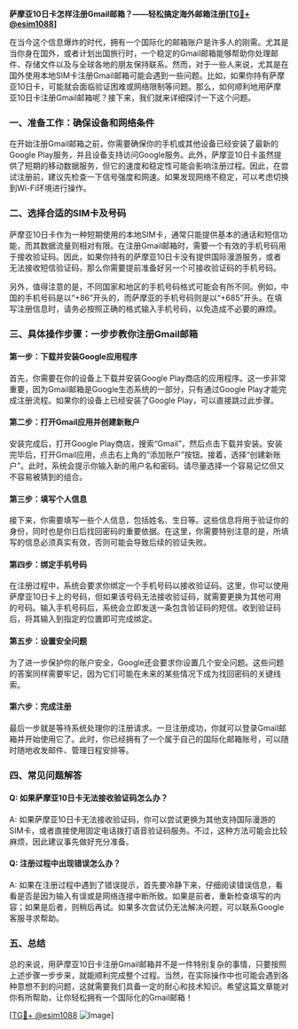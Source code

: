 **萨摩亚10日卡怎样注册Gmail邮箱？——轻松搞定海外邮箱注册[[TG💪+ @esim1088](https://t.me/s/esim1088)]**

在当今这个信息爆炸的时代，拥有一个国际化的邮箱账户是许多人的刚需。尤其是当你身在国外，或者计划出国旅行时，一个稳定的Gmail邮箱能够帮助你处理邮件、存储文件以及与全球各地的朋友保持联系。然而，对于一些人来说，尤其是在国外使用本地SIM卡注册Gmail邮箱可能会遇到一些问题。比如，如果你持有萨摩亚10日卡，可能就会面临验证困难或网络限制等问题。那么，如何顺利地用萨摩亚10日卡注册Gmail邮箱呢？接下来，我们就来详细探讨一下这个问题。

### 一、准备工作：确保设备和网络条件

在开始注册Gmail邮箱之前，你需要确保你的手机或其他设备已经安装了最新的Google Play服务，并且设备支持访问Google服务。此外，萨摩亚10日卡虽然提供了短期的移动数据服务，但它的速度和稳定性可能会影响注册过程。因此，在尝试注册前，建议先检查一下信号强度和网速。如果发现网络不稳定，可以考虑切换到Wi-Fi环境进行操作。

### 二、选择合适的SIM卡及号码

萨摩亚10日卡作为一种短期使用的本地SIM卡，通常只能提供基本的通话和短信功能，而其数据流量则相对有限。在注册Gmail邮箱时，需要一个有效的手机号码用于接收验证码。因此，如果你持有的萨摩亚10日卡没有提供国际漫游服务，或者无法接收短信验证码，那么你需要提前准备好另一个可接收验证码的手机号码。

另外，值得注意的是，不同国家和地区的手机号码格式可能会有所不同。例如，中国的手机号码是以“+86”开头的，而萨摩亚的手机号码则是以“+685”开头。在填写注册信息时，请务必按照正确的格式输入手机号码，以免造成不必要的麻烦。

### 三、具体操作步骤：一步步教你注册Gmail邮箱

#### 第一步：下载并安装Google应用程序

首先，你需要在你的设备上下载并安装Google Play商店的应用程序。这一步非常重要，因为Gmail邮箱是Google生态系统的一部分，只有通过Google Play才能完成注册流程。如果你的设备上已经安装了Google Play，可以直接跳过此步骤。

#### 第二步：打开Gmail应用并创建新账户

安装完成后，打开Google Play商店，搜索“Gmail”，然后点击下载并安装。安装完毕后，打开Gmail应用，点击右上角的“添加账户”按钮。接着，选择“创建新账户”。此时，系统会提示你输入新的用户名和密码。请尽量选择一个容易记忆但又不容易被猜到的组合。

#### 第三步：填写个人信息

接下来，你需要填写一些个人信息，包括姓名、生日等。这些信息将用于验证你的身份，同时也是你日后找回密码的重要依据。在这里，你需要特别注意的是，所填写的信息必须真实有效，否则可能会导致后续的验证失败。

#### 第四步：绑定手机号码

在注册过程中，系统会要求你绑定一个手机号码以接收验证码。这里，你可以使用萨摩亚10日卡上的号码，但如果该号码无法接收验证码，就需要更换为其他可用的号码。输入手机号码后，系统会立即发送一条包含验证码的短信。收到验证码后，将其输入到指定的位置即可完成绑定。

#### 第五步：设置安全问题

为了进一步保护你的账户安全，Google还会要求你设置几个安全问题。这些问题的答案同样需要牢记，因为它们可能在未来的某些情况下成为找回密码的关键线索。

#### 第六步：完成注册

最后一步就是等待系统处理你的注册请求。一旦注册成功，你就可以登录Gmail邮箱并开始使用它了。此时，你已经拥有了一个属于自己的国际化邮箱账号，可以随时随地收发邮件、管理日程安排等。

### 四、常见问题解答

#### Q: 如果萨摩亚10日卡无法接收验证码怎么办？

A: 如果萨摩亚10日卡无法接收验证码，你可以尝试更换为其他支持国际漫游的SIM卡，或者直接使用固定电话拨打语音验证码服务。不过，这种方法可能会比较麻烦，因此建议事先做好充分准备。

#### Q: 注册过程中出现错误怎么办？

A: 如果在注册过程中遇到了错误提示，首先要冷静下来，仔细阅读错误信息，看看是否是因为输入有误或是网络连接中断所致。如果是前者，重新检查填写的内容；如果是后者，则稍后再试。如果多次尝试仍无法解决问题，可以联系Google客服寻求帮助。

### 五、总结

总的来说，用萨摩亚10日卡注册Gmail邮箱并不是一件特别复杂的事情，只要按照上述步骤一步步来，就能顺利完成整个过程。当然，在实际操作中也可能会遇到各种意想不到的问题，这就需要我们具备一定的耐心和技术知识。希望这篇文章能对你有所帮助，让你轻松拥有一个国际化的Gmail邮箱！

[[TG💪+ @esim1088](https://t.me/s/esim1088) ![Image](https://i.postimg.cc/4NQfJmqS/Snipaste-2025-05-13-00-14-12.png)]